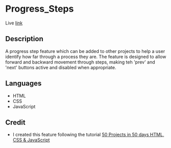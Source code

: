 # Progress_Steps

Live [link](https://secarrel.github.io/Progress_Steps/)
## Description
A progress step feature which can be added to other projects to help a user identify how far through a process they are.
The feature is designed to allow forward and backward movement through steps, making teh 'prev' and 'next' buttons active and disabled when appropriate. 


## Languages
- HTML
- CSS
- JavaScript

## Credit
- I created this feature following the tutorial [50 Projects in 50 days HTML, CSS & JavaScript](https://archive.org/details/50-projects-in-50-days-html-css-java-script_202207/03+Day+2+-+Progress+Steps/010+Step+Functionality.mp4)